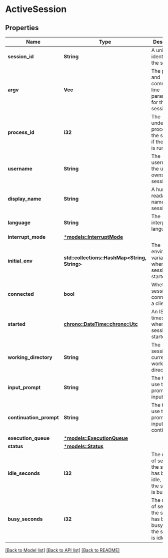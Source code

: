 # ActiveSession

## Properties
Name | Type | Description | Notes
------------ | ------------- | ------------- | -------------
**session_id** | **String** | A unique identifier for the session | 
**argv** | **Vec<String>** | The program and command-line parameters for the session | 
**process_id** | **i32** | The underlying process ID of the session, if the session is running. | [optional] [default to None]
**username** | **String** | The username of the user who owns the session | 
**display_name** | **String** | A human-readable name for the session | 
**language** | **String** | The interpreter language | 
**interrupt_mode** | [***models::InterruptMode**](interrupt_mode.md) |  | 
**initial_env** | **std::collections::HashMap<String, String>** | The environment variables set when the session was started | [optional] [default to None]
**connected** | **bool** | Whether the session is connected to a client | 
**started** | [**chrono::DateTime::<chrono::Utc>**](DateTime.md) | An ISO 8601 timestamp of when the session was started | 
**working_directory** | **String** | The session's current working directory | 
**input_prompt** | **String** | The text to use to prompt for input | 
**continuation_prompt** | **String** | The text to use to prompt for input continuations | 
**execution_queue** | [***models::ExecutionQueue**](execution_queue.md) |  | 
**status** | [***models::Status**](status.md) |  | 
**idle_seconds** | **i32** | The number of seconds the session has been idle, or 0 if the session is busy | 
**busy_seconds** | **i32** | The number of seconds the session has been busy, or 0 if the session is idle | 

[[Back to Model list]](../README.md#documentation-for-models) [[Back to API list]](../README.md#documentation-for-api-endpoints) [[Back to README]](../README.md)


